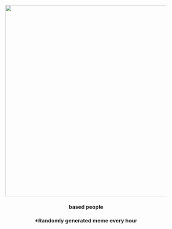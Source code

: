 <p align="center">
        <img src="https://i.redd.it/xnnbuco1cez81.jpg" width="600" height="600">
        </p>
        <h3 align="center">based people</h3>
        <h3 align="center">*Randomly generated meme every hour</h3>
    